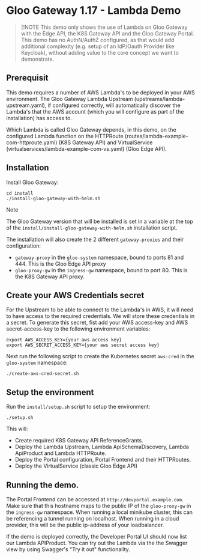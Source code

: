 # Gloo Gateway 1.17 - Lambda Demo

> [!NOTE
> This demo only shows the use of Lambda on Gloo Gateway with the Edge API, the K8S Gateway API and the Gloo Gateway Portal. This demo has no AuthN/AuthZ configured, as that would add additional complexity (e.g. setup of an IdP/Oauth Provider like Keycloak), without adding value to the core concept we want to demonstrate.

## Prerequisit

This demo requires a number of AWS Lambda's to be deployed in your AWS environment.
The Gloo Gateway Lambda Upstream (upstreams/lambda-upstream.yaml), if configured correctly, will automatically discover the Lambda's that the AWS account (which you will configure as part of the installation) has access to.

Which Lambda is called Gloo Gateway depends, in this demo, on the configured Lambda function on the HTTPRoute (routes/lambda-example-com-httproute.yaml) (K8S Gateway API) and VirtualService (virtualservices/lambda-example-com-vs.yaml) (Gloo Edge API).

## Installation

Install Gloo Gateway:
```
cd install
./install-gloo-gateway-with-helm.sh
```

> [!NOTE]
> The Gloo Gateway version that will be installed is set in a variable at the top of the `install/install-gloo-gateway-with-helm.sh` installation script.

The installation will also create the 2 different `gateway-proxies` and their configuration:
- `gateway-proxy` in the `gloo-system` namespace, bound to ports 81 and 444. This is the Gloo Edge API proxy
- `gloo-proxy-gw` in the `ingress-gw` namespace, bound to port 80. This is the K8S Gateway API proxy.


## Create your AWS Credentials secret

For the Upstream to be able to connect to the Lambda's in AWS, it will need to have access to the required credentials.
We will store these credentials in a secret. To generate this secret, fist add your AWS access-key and AWS secret-access-key to the following environment variables:

```
export AWS_ACCESS_KEY={your aws access key}
export AWS_SECRET_ACCESS_KEY={your aws secret access key}
```

Next run the following script to create the Kubernetes secret `aws-cred` in the `gloo-system` namespace:

```
./create-aws-cred-secret.sh
```

## Setup the environment

Run the `install/setup.sh` script to setup the environment:

```
./setup.sh
```

This will:
- Create required K8S Gateway API ReferenceGrants.
- Deploy the Lambda Upstream, Lambda ApiSchemaDiscovery, Lambda ApiProduct and Lambda HTTPRoute.
- Deploy the Portal configuration, Portal Frontend and their HTTPRoutes.
- Deploy the VirtualService (classic Gloo Edge API)

## Running the demo.

The Portal Frontend can be accessed at `http://devportal.example.com`. Make sure that this hostname maps to the public IP of the `gloo-proxy-gw` in the `ingress-gw` namespace. When running a local minikube cluster, this can be referencing a tunnel running on localhost. When running in a cloud provider, this will be the public ip-address of your loadbalancer.

If the demo is deployed correctly, the Developer Portal UI should now list our Lambda APIProduct. You can try out the Lambda via the the Swagger view by using Swagger's "Try it out" functionality.



